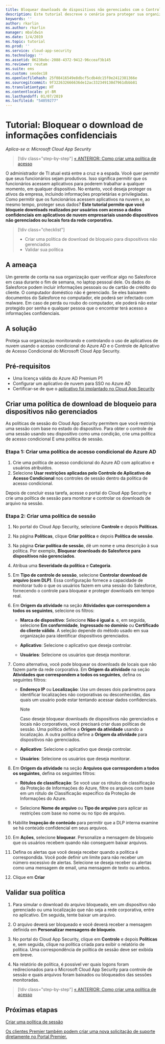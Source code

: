 ```yaml
---
title: Bloquear downloads de dispositivos não gerenciados com o Controle de Aplicativos de Acesso Condicional do Cloud App Security
description: Este tutorial descreve o cenário para proteger sua organização contra downloads de dados confidenciais por dispositivos não gerenciados usando as funcionalidades de proxy reverso do Azure AD.
keywords: ''
author: rkarlin
ms.author: rkarlin
manager: mbaldwin
ms.date: 1/4/2019
ms.topic: tutorial
ms.prod: ''
ms.service: cloud-app-security
ms.technology: ''
ms.assetid: 06238ebc-2088-4372-9412-96cceaf3b145
ms.reviewer: reutam
ms.suite: ems
ms.custom: seodec18
ms.openlocfilehash: 25f08416549e8dbcf5cdb4dc15f0e2412381366e
ms.sourcegitcommit: 9f322632666636de12ac332349130d7961dbbb81
ms.translationtype: HT
ms.contentlocale: pt-BR
ms.lasthandoff: 01/07/2019
ms.locfileid: "54059277"
---
```

# <a name="tutorial-block-download-of-sensitive-information"></a>Tutorial: Bloquear o download de informações confidenciais 

*Aplica-se a: Microsoft Cloud App Security*

>[!div class="step-by-step"]
[« ANTERIOR: Como criar uma política de acesso](access-policy-aad.md)

O administrador de TI atual está entre a cruz e a espada. Você quer permitir que seus funcionários sejam produtivos. Isso significa permitir que os funcionários acessem aplicativos para poderem trabalhar a qualquer momento, em qualquer dispositivo. No entanto, você deseja proteger os ativos da empresa, incluindo informações proprietárias e privilegiadas. Como permitir que os funcionários acessem aplicativos na nuvem e, ao mesmo tempo, proteger seus dados? **Este tutorial permite que você bloqueie downloads realizados por usuários com acesso a dados confidenciais em aplicativos de nuvem empresariais usando dispositivos não gerenciados ou locais fora da rede corporativa.**

> [!div class="checklist"]
> * Criar uma política de download de bloqueio para dispositivos não gerenciados
> * Validar sua política


## <a name="the-threat"></a>A ameaça

Um gerente de conta na sua organização quer verificar algo no Salesforce em casa durante o fim de semana, no laptop pessoal dele. Os dados do Salesforce podem incluir informações pessoais ou de cartão de crédito do cliente. O computador doméstico não é gerenciado. Se eles baixarem documentos do Salesforce no computador, ele poderá ser infectado com malware. Em caso de perda ou roubo do computador, ele poderá não estar protegido por senha e qualquer pessoa que o encontrar terá acesso a informações confidenciais.

## <a name="the-solution"></a>A solução

Proteja sua organização monitorando e controlando o uso de aplicativos de nuvem usando o acesso condicional do Azure AD e o Controle de Aplicativo de Acesso Condicional do Microsoft Cloud App Security.  

## <a name="prerequisites"></a>Pré-requisitos

- Uma licença válida do Azure AD Premium P1
- Configurar um aplicativo de nuvem para SSO no Azure AD  
- Certificar-se de que o [aplicativo foi implantado no Cloud App Security](proxy-deployment-aad.md)

## <a name="create-a-block-download-policy-for-unmanaged-devices"></a>Criar uma política de download de bloqueio para dispositivos não gerenciados  

As políticas de sessão do Cloud App Security permitem que você restrinja uma sessão com base no estado do dispositivo. Para obter o controle de uma sessão usando seu dispositivo como uma condição, crie uma política de acesso condicional E uma política de sessão.

### <a name="step-1-create-an-azure-ad-conditional-access-policy"></a>Etapa 1: Criar uma política de acesso condicional do Azure AD

1. Crie uma política de acesso condicional do Azure AD com aplicativo e usuários atribuídos.
2. Selecione **Usar restrições aplicadas pelo Controle de Aplicativo de Acesso Condicional** nos controles de sessão dentro da política de acesso condicional.

Depois de concluir essa tarefa, acesse o portal do Cloud App Security e crie uma política de sessão para monitorar e controlar os downloads de arquivo na sessão.

### <a name="step-2-create-a-session-policy"></a>Etapa 2: Criar uma política de sessão

1. No portal do Cloud App Security, selecione **Controle** e depois **Políticas**. 

2. Na página **Políticas**, clique **Criar política** e depois **Política de sessão**.
 
3. Na página **Criar política de sessão**, dê um nome e uma descrição à sua política. Por exemplo, **Bloquear downloads do Salesforce para dispositivos não gerenciados**.

4. Atribua uma **Severidade da política** e **Categoria**.

5. Em **Tipo de controle de sessão**, selecione **Controlar download de arquivo (com DLP)**. Essa configuração fornece a capacidade de monitorar tudo o que os usuários fazem em uma sessão do Salesforce, fornecendo o controle para bloquear e proteger downloads em tempo real.

6. Em **Origem da atividade** na seção **Atividades que correspondem a todos os seguintes**, selecione os filtros: 

   - **Marca de dispositivo**: Selecione **Não é igual a**. e, em seguida, selecione **Em conformidade**, **Ingressado no domínio** ou **Certificado do cliente válido**. A seleção depende do método usado em sua organização para identificar dispositivos gerenciados. 

   - **Aplicativo**: Selecione o aplicativo que deseja controlar.  

   - **Usuários**: Selecione os usuários que deseja monitorar.  

7. Como alternativa, você pode bloquear os downloads de locais que não fazem parte da rede corporativa. Em **Origem da atividade** na seção **Atividades que correspondem a todos os seguintes**, defina os seguintes filtros:

   - **Endereço IP** ou **Localização**: Use um desses dois parâmetros para identificar localizações não corporativas ou desconhecidas, das quais um usuário pode estar tentando acessar dados confidenciais.

     > [!NOTE]
     > Caso deseje bloquear downloads de dispositivos não gerenciados e locais não corporativos, você precisará criar duas políticas de sessão. Uma política define a **Origem da atividade** usando a localização. A outra política define a **Origem da atividade** para dispositivos não gerenciados.

   - **Aplicativo**: Selecione o aplicativo que deseja controlar.

   - **Usuários**: Selecione os usuários que deseja monitorar.  

8. Em **Origem da atividade** na seção **Arquivos que correspondem a todos os seguintes**, defina os seguintes filtros: 

   - **Rótulos de classificação**: Se você usar os rótulos de classificação da Proteção de Informações do Azure, filtre os arquivos com base em um rótulo de Classificação específico da Proteção de Informações do Azure.

   - Selecione **Nome de arquivo** ou **Tipo de arquivo** para aplicar as restrições com base no nome ou no tipo de arquivo.
9. Habilite **Inspeção de conteúdo** para permitir que a DLP interna examine se há conteúdo confidencial em seus arquivos. 

10. Em **Ações**, selecione **bloquear**. Personalize a mensagem de bloqueio que os usuários recebem quando não conseguem baixar arquivos.  

11. Defina os alertas que você deseja receber quando a política é correspondida. Você pode definir um limite para não receber um número excessivo de alertas. Selecione se deseja receber os alertas como uma mensagem de email, uma mensagem de texto ou ambos.

12. Clique em **Criar**  

## <a name="validate-your-policy"></a>Validar sua política

1. Para simular o download do arquivo bloqueado, em um dispositivo não gerenciado ou uma localização que não seja a rede corporativa, entre no aplicativo. Em seguida, tente baixar um arquivo.

2. O arquivo deverá ser bloqueado e você deverá receber a mensagem definida em **Personalizar mensagens de bloqueio**. 

3. No portal do Cloud App Security, clique em **Controle** e depois **Políticas** e, sem seguida, clique na política criada para exibir o relatório de política. Uma correspondência de política de sessão deve ser exibida em breve. 

4. Na relatório de política, é possível ver quais logons foram redirecionados para o Microsoft Cloud App Security para controle de sessão e quais arquivos foram baixados ou bloqueados das sessões monitoradas.

>[!div class="step-by-step"]
[« ANTERIOR: Como criar uma política de acesso](access-policy-aad.md)

## <a name="next-steps"></a>Próximas etapas
  
[Criar uma política de sessão](session-policy-aad.md)   

[Os clientes Premier também podem criar uma nova solicitação de suporte diretamente no Portal Premier.](https://premier.microsoft.com/)  
  
  